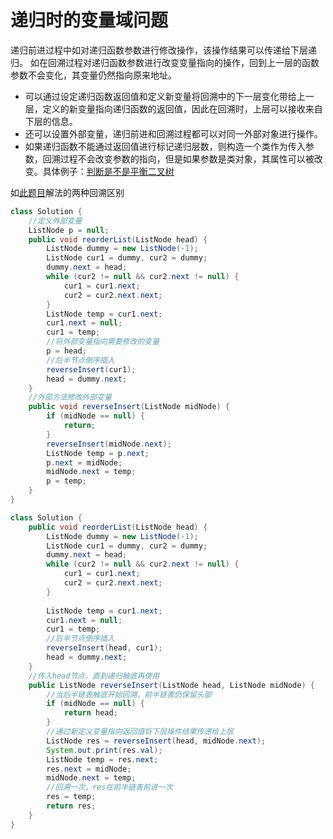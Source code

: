 # 递归时的变量域问题

递归前进过程中如对递归函数参数进行修改操作，该操作结果可以传递给下层递归。
如在回溯过程对递归函数参数进行改变变量指向的操作，回到上一层的函数参数不会变化，其变量仍然指向原来地址。
- 可以通过设定递归函数返回值和定义新变量将回溯中的下一层变化带给上一层，定义的新变量指向递归函数的返回值，因此在回溯时，上层可以接收来自下层的信息。
- 还可以设置外部变量，递归前进和回溯过程都可以对同一外部对象进行操作。
- 如果递归函数不能通过返回值进行标记递归层数，则构造一个类作为传入参数，回溯过程不会改变参数的指向，但是如果参数是类对象，其属性可以被改变。具体例子：[判断是不是平衡二叉树](较复杂的二叉树问题#^98f1d7)

如[此题目](https://leetcode.cn/problems/reorder-list/)解法的两种回溯区别

```Java
class Solution {
	//定义外部变量
    ListNode p = null;
    public void reorderList(ListNode head) {
        ListNode dummy = new ListNode(-1);
        ListNode cur1 = dummy, cur2 = dummy;
        dummy.next = head;
        while (cur2 != null && cur2.next != null) {
            cur1 = cur1.next;
            cur2 = cur2.next.next;
        }
        ListNode temp = cur1.next;
        cur1.next = null;
        cur1 = temp;
        //将外部变量指向需要修改的变量
        p = head;
        //后半节点倒序插入
        reverseInsert(cur1);
        head = dummy.next;
    }
    //外部方法修改外部变量
    public void reverseInsert(ListNode midNode) {
        if (midNode == null) {
            return;
        }
        reverseInsert(midNode.next);
        ListNode temp = p.next;
        p.next = midNode;
        midNode.next = temp;
        p = temp;
    }
}
```

```Java
class Solution {
    public void reorderList(ListNode head) {
        ListNode dummy = new ListNode(-1);
        ListNode cur1 = dummy, cur2 = dummy;
        dummy.next = head;
        while (cur2 != null && cur2.next != null) {
            cur1 = cur1.next;
            cur2 = cur2.next.next;
        }
        
        ListNode temp = cur1.next;
        cur1.next = null;
        cur1 = temp;
        //后半节点倒序插入
        reverseInsert(head, cur1);
        head = dummy.next;
    }
    //传入head节点，直到递归触底再使用
    public ListNode reverseInsert(ListNode head, ListNode midNode) {
        //当后半链表触底开始回溯，前半链表仍保留头部
        if (midNode == null) {
            return head;
        }
        //通过新定义变量指向返回值将下层操作结果传递给上层
        ListNode res = reverseInsert(head, midNode.next);
        System.out.print(res.val);
        ListNode temp = res.next;
        res.next = midNode;
        midNode.next = temp;
        //回溯一次，res在前半链表前进一次
        res = temp;
        return res;
    }
}
```

